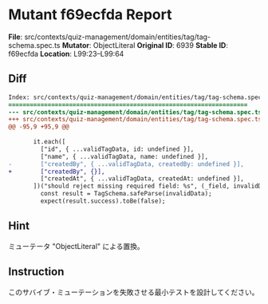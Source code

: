 # Mutant f69ecfda Report

**File**: src/contexts/quiz-management/domain/entities/tag/tag-schema.spec.ts
**Mutator**: ObjectLiteral
**Original ID**: 6939
**Stable ID**: f69ecfda
**Location**: L99:23–L99:64

## Diff

```diff
Index: src/contexts/quiz-management/domain/entities/tag/tag-schema.spec.ts
===================================================================
--- src/contexts/quiz-management/domain/entities/tag/tag-schema.spec.ts	original
+++ src/contexts/quiz-management/domain/entities/tag/tag-schema.spec.ts	mutated #6939
@@ -95,9 +95,9 @@
 
       it.each([
         ["id", { ...validTagData, id: undefined }],
         ["name", { ...validTagData, name: undefined }],
-        ["createdBy", { ...validTagData, createdBy: undefined }],
+        ["createdBy", {}],
         ["createdAt", { ...validTagData, createdAt: undefined }],
       ])("should reject missing required field: %s", (_field, invalidData) => {
         const result = TagSchema.safeParse(invalidData);
         expect(result.success).toBe(false);
```

## Hint

ミューテータ "ObjectLiteral" による置換。

## Instruction

このサバイブ・ミューテーションを失敗させる最小テストを設計してください。
